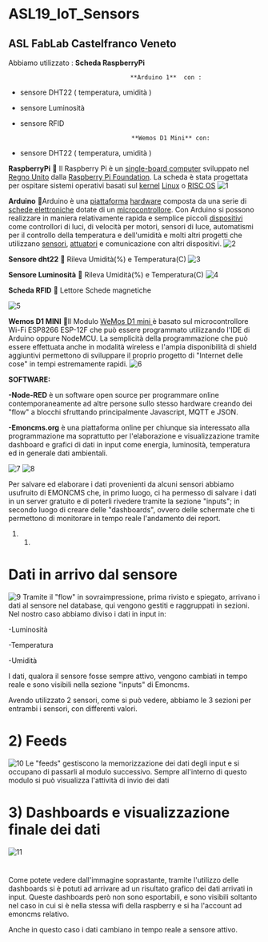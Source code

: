 # ASL19_IoT_Sensors
## ASL FabLab Castelfranco Veneto

Abbiamo utilizzato :   **Scheda RaspberryPi**

                                      **Arduino 1**  con :

-  sensore DHT22 ( temperatura, umidità )
-  sensore Luminosità
-  sensore RFID

                                      **Wemos D1 Mini** con:

- sensore DHT22 ( temperatura, umidità )





**RaspberryPi**  Il Raspberry Pi è un [single-board computer](https://it.wikipedia.org/wiki/Single-board_computer) sviluppato nel [Regno Unito](https://it.wikipedia.org/wiki/Regno_Unito) dalla [Raspberry Pi Foundation](https://it.wikipedia.org/wiki/Raspberry_Pi_Foundation). La scheda è stata progettata per ospitare sistemi operativi basati sul [kernel](https://it.wikipedia.org/wiki/Kernel) [Linux](https://it.wikipedia.org/wiki/Linux_(kernel)) o [RISC OS](https://it.wikipedia.org/wiki/RISC_OS)
![1](/IMAGE/1.jpg)





**Arduino** Arduino è una [piattaforma](https://it.wikipedia.org/wiki/Piattaforma_(informatica)) [hardware](https://it.wikipedia.org/wiki/Hardware) composta da una serie di [schede elettroniche](https://it.wikipedia.org/wiki/Scheda_elettronica) dotate di un [microcontrollore](https://it.wikipedia.org/wiki/Microcontrollore). Con Arduino si possono realizzare in maniera relativamente rapida e semplice piccoli [dispositivi](https://it.wikipedia.org/wiki/Dispositivo_(informatica)) come controllori di luci, di velocità per motori, sensori di luce, automatismi per il controllo della temperatura e dell&#39;umidità e molti altri progetti che utilizzano [sensori](https://it.wikipedia.org/wiki/Sensori), [attuatori](https://it.wikipedia.org/wiki/Attuatori) e comunicazione con altri dispositivi.
![2](/IMAGE/2.jpg)


**Sensore dht22**  Rileva Umidità(%) e Temperatura(C)
![3](/IMAGE/3.jpg)
                                                           
**Sensore Luminosità**  Rileva Umidità(%) e Temperatura(C)
![4](/IMAGE/4.jpg)



**Scheda RFID**    Lettore Schede magnetiche





![5](/IMAGE/5.jpg)



**Wemos D1 MINI** Il Modulo [WeMos D1 mini ](https://www.adrirobot.it/wemos_d1_mini/wemos_d1_mini.htm)è basato sul microcontrollore Wi-Fi ESP8266 ESP-12F che può essere programmato utilizzando l&#39;IDE di Arduino oppure NodeMCU. La semplicità della programmazione che può essere effettuata anche in modalità wireless e l&#39;ampia disponibilità di shield aggiuntivi permettono di sviluppare il proprio progetto di &quot;Internet delle cose&quot; in tempi estremamente rapidi.
![6](/IMAGE/6.jpg)






**SOFTWARE:**



**-Node-RED** è un software open source per programmare online contemporaneamente ad altre persone sullo stesso hardware creando dei &quot;flow&quot; a blocchi sfruttando principalmente Javascript, MQTT e JSON.

**-Emoncms.org** è una piattaforma online  per chiunque sia interessato alla programmazione ma soprattutto per l&#39;elaborazione e visualizzazione tramite dashboard e grafici di dati in input come energia, luminosità, temperatura ed in generale dati ambientali.

![7](/IMAGE/7.png)
![8](/IMAGE/8.png)

Per salvare ed elaborare i dati provenienti da alcuni sensori abbiamo usufruito di EMONCMS che, in primo luogo, ci ha permesso di salvare i dati in un server gratuito e di poterli rivedere tramite la sezione &quot;inputs&quot;; in secondo luogo di creare delle &quot;dashboards&quot;, ovvero delle schermate che ti permettono di monitorare in tempo reale l&#39;andamento dei report.

1. 1)
# Dati in arrivo dal sensore

![9](/IMAGE/9.png)
Tramite il &quot;flow&quot; in sovraimpressione, prima rivisto e spiegato, arrivano i dati al sensore nel database, qui vengono gestiti e raggruppati in sezioni. Nel nostro caso abbiamo diviso i dati in input in:

-Luminosità

-Temperatura

-Umidità

I dati, qualora il sensore fosse sempre attivo, vengono cambiati in tempo reale e sono visibili nella sezione &quot;inputs&quot; di Emoncms.



Avendo utilizzato 2 sensori, come si può vedere, abbiamo le 3 sezioni per entrambi i sensori, con differenti valori.

#

# 2) Feeds
![10](/IMAGE/10.png)
Le &quot;feeds&quot; gestiscono la memorizzazione dei dati degli input e si occupano di passarli al modulo successivo. Sempre all&#39;interno di questo modulo si può visualizza l&#39;attività di invio dei dati

#  3) Dashboards e visualizzazione finale dei dati
![11](/IMAGE/11.png)
#

Come potete vedere dall&#39;immagine soprastante, tramite l&#39;utilizzo delle dashboards si è potuti ad arrivare ad un risultato grafico dei dati arrivati in input. Queste dashboards però non sono esportabili, e sono visibili soltanto nel caso in cui si è nella stessa wifi della raspberry e si ha l&#39;account ad emoncms relativo.

Anche in questo caso i dati cambiano in tempo reale a sensore attivo.
